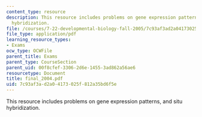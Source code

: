 ```yaml
---
content_type: resource
description: This resource includes problems on gene expression patterns, and situ
  hybridization.
file: /courses/7-22-developmental-biology-fall-2005/7c93af3ad2a04173025f812a35bd6f5e_final_2004.pdf
file_type: application/pdf
learning_resource_types:
- Exams
ocw_type: OCWFile
parent_title: Exams
parent_type: CourseSection
parent_uid: 00f8cfef-3306-2d6e-1455-3ad862a56ae6
resourcetype: Document
title: final_2004.pdf
uid: 7c93af3a-d2a0-4173-025f-812a35bd6f5e
---
```

This resource includes problems on gene expression patterns, and situ hybridization.

